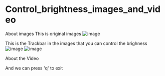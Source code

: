 # Control_brightness_images_and_video
About images
This is original images
![image](https://user-images.githubusercontent.com/117570211/235334219-7a71e55f-36b3-4bbc-8b55-4a23bc32f5eb.png)

This is the Trackbar in the images that you can control the brighness
![image](https://user-images.githubusercontent.com/117570211/235334292-cd12e83a-6b04-44a1-8aa0-1f87b961c4d1.png)
![image](https://user-images.githubusercontent.com/117570211/235334296-a52a7aef-7c77-414d-8ca4-b078d30041da.png)

About the Video 


And we can press 'q' to exit  
